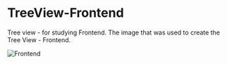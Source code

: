 # TreeView-Frontend
Tree view - for studying Frontend.
The image that was used to create the Tree View - Frontend.

![Frontend](https://github.com/Elizaveta-key/TreeView-Frontend/assets/101804454/8fa09736-59d5-4522-b26f-a0d8829c3d5f)
